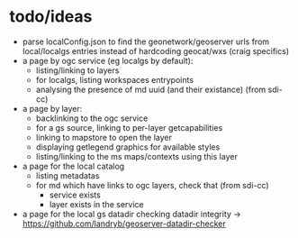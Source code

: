 # todo/ideas
- parse localConfig.json to find the geonetwork/geoserver urls from local/localgs entries instead of hardcoding geocat/wxs (craig specifics)
- a page by ogc service (eg localgs by default):
  - listing/linking to layers
  - for localgs, listing workspaces entrypoints
  - analysing the presence of md uuid (and their existance) (from sdi-cc)
- a page by layer:
  - backlinking to the ogc service
  - for a gs source, linking to per-layer getcapabilities
  - linking to mapstore to open the layer
  - displaying getlegend graphics for available styles
  - listing/linking to the ms maps/contexts using this layer
- a page for the local catalog
  - listing metadatas
  - for md which have links to ogc layers, check that (from sdi-cc)
    - service exists
    - layer exists in the service
- a page for the local gs datadir checking datadir integrity -> https://github.com/landryb/geoserver-datadir-checker
